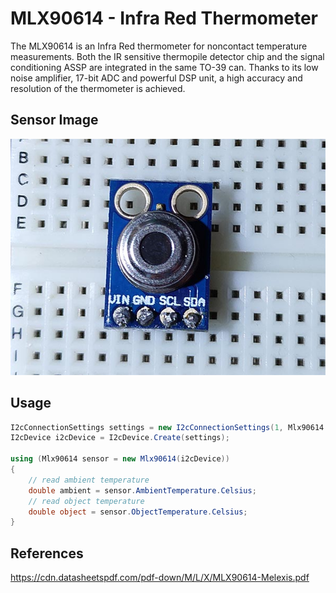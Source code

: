 # MLX90614 - Infra Red Thermometer
The MLX90614 is an Infra Red thermometer for noncontact temperature measurements. Both the IR sensitive thermopile detector chip and the signal conditioning ASSP are integrated in the same TO-39 can. Thanks to its low noise amplifier, 17-bit ADC and powerful DSP unit, a high accuracy and resolution of the thermometer is achieved. 

## Sensor Image
![](sensor.jpg)

## Usage
```C#
I2cConnectionSettings settings = new I2cConnectionSettings(1, Mlx90614.DefaultI2cAddress);
I2cDevice i2cDevice = I2cDevice.Create(settings);

using (Mlx90614 sensor = new Mlx90614(i2cDevice))
{
    // read ambient temperature
    double ambient = sensor.AmbientTemperature.Celsius;
    // read object temperature
    double object = sensor.ObjectTemperature.Celsius;
}
```

## References

https://cdn.datasheetspdf.com/pdf-down/M/L/X/MLX90614-Melexis.pdf
